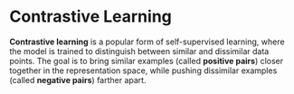 # Contrastive Learning

**Contrastive learning** is a popular form of self-supervised learning, where the model is trained to distinguish between similar and dissimilar data points. The goal is to bring similar examples (called **positive pairs**) closer together in the representation space, while pushing dissimilar examples (called **negative pairs**) farther apart.
